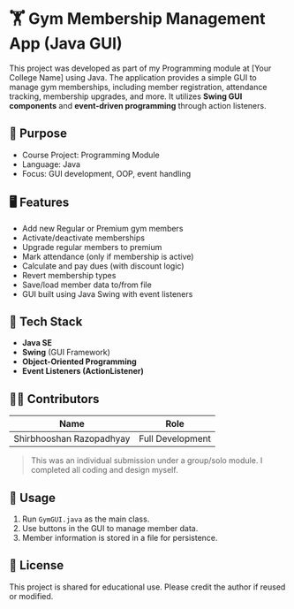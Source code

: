 # 🏋️ Gym Membership Management App (Java GUI)

This project was developed as part of my Programming module at [Your College Name] using Java. The application provides a simple GUI to manage gym memberships, including member registration, attendance tracking, membership upgrades, and more. It utilizes **Swing GUI components** and **event-driven programming** through action listeners.

## 🎯 Purpose

- Course Project: Programming Module
- Language: Java
- Focus: GUI development, OOP, event handling

## 🖥️ Features

- Add new Regular or Premium gym members
- Activate/deactivate memberships
- Upgrade regular members to premium
- Mark attendance (only if membership is active)
- Calculate and pay dues (with discount logic)
- Revert membership types
- Save/load member data to/from file
- GUI built using Java Swing with event listeners

## 🧱 Tech Stack

- **Java SE**
- **Swing** (GUI Framework)
- **Object-Oriented Programming**
- **Event Listeners (ActionListener)**

## 👨‍💻 Contributors

| Name                          | Role                  |
|-------------------------------|------------------------|
| Shirbhooshan Razopadhyay      | Full Development       |

> This was an individual submission under a group/solo module. I completed all coding and design myself.

## 📝 Usage

1. Run `GymGUI.java` as the main class.
2. Use buttons in the GUI to manage member data.
3. Member information is stored in a file for persistence.

## 📄 License

This project is shared for educational use. Please credit the author if reused or modified.


